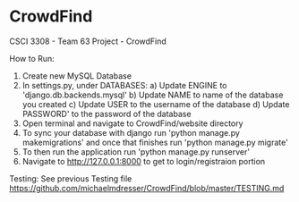 # CrowdFind
CSCI 3308 - Team 63 Project - CrowdFind

How to Run:
1) Create new MySQL Database
2) In settings.py, under DATABASES:
    a) Update ENGINE to 'django.db.backends.mysql'
    b) Update NAME to name of the database you created
    c) Update USER to the username of the database
    d) Update PASSWORD' to the password of the database
3) Open terminal and navigate to CrowdFind/website directory
4) To sync your database with django run 'python manage.py makemigrations' and once that finishes run 'python manage.py migrate'
5) To then run the application run 'python manage.py runserver'
6) Navigate to http://127.0.0.1:8000 to get to login/registraion portion

Testing:
See previous Testing file
https://github.com/michaelmdresser/CrowdFind/blob/master/TESTING.md
